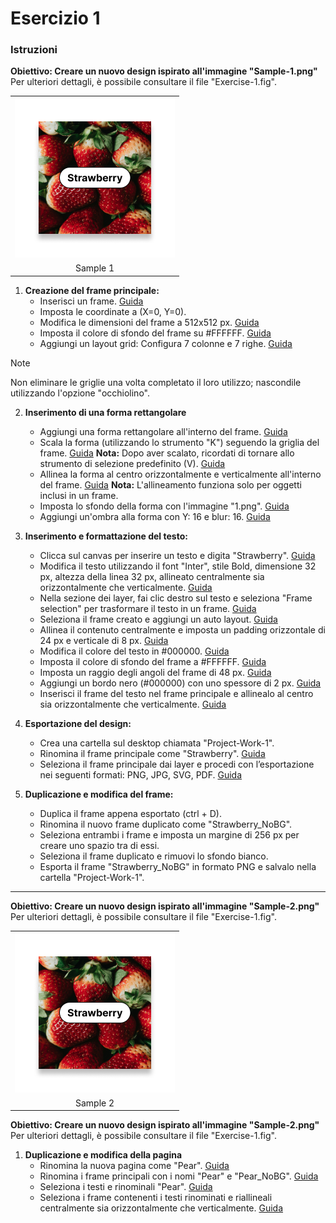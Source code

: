 # Esercizio 1

### Istruzioni

**Obiettivo: Creare un nuovo design ispirato all'immagine "Sample-1.png"**  
Per ulteriori dettagli, è possibile consultare il file "Exercise-1.fig".

<table>
    <tr>
        <td><img src="https://raw.githubusercontent.com/robertovicario/Learning-Figma/main/Exercise-1/assets/Sample-1.png" width="256"></td>
    </tr>
    <tr>
        <td align="center">Sample 1</td>
    </tr>
</table>

1. **Creazione del frame principale:**  
   - Inserisci un frame. [Guida](https://help.figma.com/hc/en-us/articles/360040451373-Frames-in-Figma)
   - Imposta le coordinate a (X=0, Y=0).
   - Modifica le dimensioni del frame a 512x512 px. [Guida](none)
   - Imposta il colore di sfondo del frame su #FFFFFF. [Guida](none)
   - Aggiungi un layout grid: Configura 7 colonne e 7 righe. [Guida](none)

> [!NOTE]
> 
> Non eliminare le griglie una volta completato il loro utilizzo; nascondile utilizzando l'opzione "occhiolino".

2. **Inserimento di una forma rettangolare**  
   - Aggiungi una forma rettangolare all'interno del frame. [Guida](none)
   - Scala la forma (utilizzando lo strumento "K") seguendo la griglia del frame. [Guida](none)
     **Nota:** Dopo aver scalato, ricordati di tornare allo strumento di selezione predefinito (V). [Guida](none)
   - Allinea la forma al centro orizzontalmente e verticalmente all'interno del frame. [Guida](none)
     **Nota:** L'allineamento funziona solo per oggetti inclusi in un frame.
   - Imposta lo sfondo della forma con l'immagine "1.png". [Guida](none)
   - Aggiungi un'ombra alla forma con Y: 16 e blur: 16. [Guida](none)

3. **Inserimento e formattazione del testo:**  
   - Clicca sul canvas per inserire un testo e digita "Strawberry". [Guida](none)
   - Modifica il testo utilizzando il font "Inter", stile Bold, dimensione 32 px, altezza della linea 32 px, allineato centralmente sia orizzontalmente che verticalmente. [Guida](none)
   - Nella sezione dei layer, fai clic destro sul testo e seleziona "Frame selection" per trasformare il testo in un frame. [Guida](none)
   - Seleziona il frame creato e aggiungi un auto layout. [Guida](none)
   - Allinea il contenuto centralmente e imposta un padding orizzontale di 24 px e verticale di 8 px. [Guida](none)
   - Modifica il colore del testo in #000000. [Guida](none)
   - Imposta il colore di sfondo del frame a #FFFFFF. [Guida](none)
   - Imposta un raggio degli angoli del frame di 48 px. [Guida](none)
   - Aggiungi un bordo nero (#000000) con uno spessore di 2 px. [Guida](none)
   - Inserisci il frame del testo nel frame principale e allinealo al centro sia orizzontalmente che verticalmente. [Guida](none)

4. **Esportazione del design:**  
   - Crea una cartella sul desktop chiamata "Project-Work-1".
   - Rinomina il frame principale come "Strawberry". [Guida](none)
   - Seleziona il frame principale dai layer e procedi con l’esportazione nei seguenti formati: PNG, JPG, SVG, PDF. [Guida](none)

5. **Duplicazione e modifica del frame:**  
   - Duplica il frame appena esportato (ctrl + D).
   - Rinomina il nuovo frame duplicato come "Strawberry_NoBG".
   - Seleziona entrambi i frame e imposta un margine di 256 px per creare uno spazio tra di essi.
   - Seleziona il frame duplicato e rimuovi lo sfondo bianco.
   - Esporta il frame "Strawberry_NoBG" in formato PNG e salvalo nella cartella "Project-Work-1".

---

**Obiettivo: Creare un nuovo design ispirato all'immagine "Sample-2.png"**  
Per ulteriori dettagli, è possibile consultare il file "Exercise-1.fig".

<table>
    <tr>
        <td><img src="https://raw.githubusercontent.com/robertovicario/Learning-Figma/main/Exercise-1/assets/Sample-1.png" width="256"></td>
    </tr>
    <tr>
        <td align="center">Sample 2</td>
    </tr>
</table>

**Obiettivo: Creare un nuovo design ispirato all'immagine "Sample-2.png"**  
Per ulteriori dettagli, è possibile consultare il file "Exercise-1.fig".

1. **Duplicazione e modifica della pagina**  
   - Rinomina la nuova pagina come "Pear". [Guida](none)
   - Rinomina i frame principali con i nomi "Pear" e "Pear_NoBG". [Guida](none)
   - Seleziona i testi e rinominali "Pear". [Guida](none)
   - Seleziona i frame contenenti i testi rinominati e riallineali centralmente sia orizzontalmente che verticalmente. [Guida](none)

